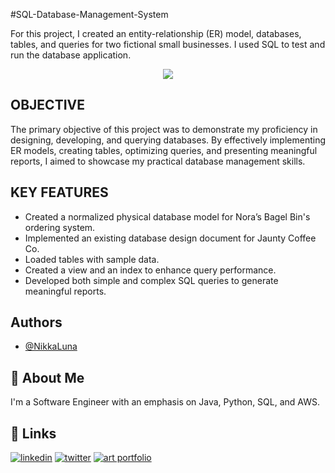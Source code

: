 
#SQL-Database-Management-System

For this project, I created an entity-relationship (ER) model, databases, tables, and queries for two fictional small businesses. I used SQL to test and run the database application.


<div style="text-align: center;">
  <img src="https://github.com/NikkaLuna/SQL_Database_Management_System/assets/94496219/6df488c3-5f77-42c9-a5b8-452ddb02197b alt="Image">
</div>


## OBJECTIVE

The primary objective of this project was to demonstrate my proficiency in designing, developing, and querying databases. By effectively implementing ER models, creating tables, optimizing queries, and presenting meaningful reports, I aimed to showcase my practical database management skills.

## KEY FEATURES

- Created a normalized physical database model for Nora’s Bagel Bin's ordering system.
- Implemented an existing database design document for Jaunty Coffee Co.
- Loaded tables with sample data.
- Created a view and an index to enhance query performance.
- Developed both simple and complex SQL queries to generate meaningful reports.

## Authors

- [@NikkaLuna](https://github.com/NikkaLuna)


## 🚀 About Me
I'm a Software Engineer with an emphasis on Java, Python, SQL, and AWS.  


## 🔗 Links
[![linkedin](https://img.shields.io/badge/linkedin-0A66C2?style=for-the-badge&logo=linkedin&logoColor=white)](https://www.linkedin.com/in/andrea-hayes-msml/)
[![twitter](https://img.shields.io/badge/twitter-1DA1F2?style=for-the-badge&logo=twitter&logoColor=white)](https://twitter.com/AHayes_Ninja_)
[![art portfolio](https://img.shields.io/badge/my_art-888?style=for-the-badge&logo=ko-fi&logoColor=white)](https://andreachristinehayes.wixsite.com/andreahayesart/)

